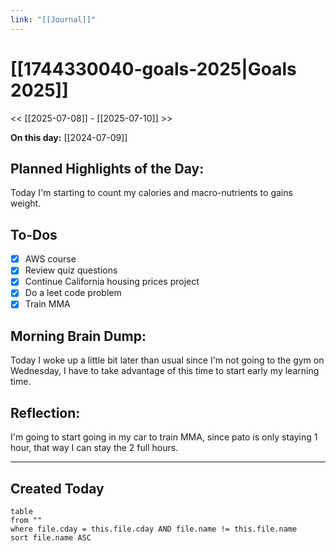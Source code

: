```yaml
---
link: "[[Journal]]"
---
```

# [[1744330040-goals-2025|Goals 2025]]
<< [[2025-07-08]] - [[2025-07-10]] >>

**On this day:** [[2024-07-09]]
## Planned Highlights of the Day:
Today I'm starting to count my calories and macro-nutrients to gains weight.

## To-Dos
- [x] AWS course
- [x] Review quiz questions
- [x] Continue California housing prices project
- [x] Do a leet code problem
- [x] Train MMA

## Morning Brain Dump:
Today I woke up a little bit later than usual since I'm not going to the gym on Wednesday, I have to take advantage of this time to start early my learning time.

## Reflection:
I'm going to start going in my car to train MMA, since pato is only staying 1 hour, that way I can stay the 2 full hours.

---
## Created Today
```dataview
table
from ""
where file.cday = this.file.cday AND file.name != this.file.name
sort file.name ASC
```

